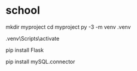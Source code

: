 # school

mkdir myproject
cd myproject
py -3 -m venv .venv

.venv\Scripts\activate

pip install Flask

pip install mySQL.connector  